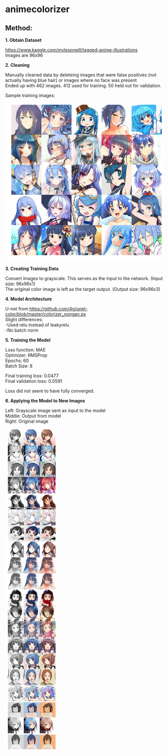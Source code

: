 # animecolorizer

## Method:
**1. Obtain Dataset**

https://www.kaggle.com/mylesoneill/tagged-anime-illustrations<br/>
Images are 96x96

**2. Cleaning**

Manually cleaned data by deleteing images that were false positives (not actually having blue hair) or images where no face was present<br/>
Ended up with 462 images. 412 used for training. 50 held out for validation.<br/>

Sample training images:

![TrainingImgs](https://github.com/gippoo/animecolorizer/blob/master/trainingimgs.png)

**3. Creating Training Data**

Convert images to grayscale. This serves as the input to the network. (Input size: 96x96x1)<br/>
The original color image is left as the target output. (Output size: 96x96x3)<br/>


**4. Model Architecture**

U-net from https://github.com/4g/unet-color/blob/master/colorizer_nongan.py<br/>
Slight differences:<br/>
-Used relu instead of leakyrelu<br/>
-No batch norm

**5. Training the Model**

Loss function: MAE<br/>
Optimizer: RMSProp<br/>
Epochs: 60<br/>
Batch Size: 8<br/>

Final training loss: 0.0477<br/>
Final validation loss: 0.0591

Loss did not seem to have fully converged.

**6. Applying the Model to New Images**

Left: Grayscale image sent as input to the model<br/>
Middle: Output from model<br/>
Right: Original image<br/>

![TestImgs](https://github.com/gippoo/animecolorizer/blob/master/testimgs.png)
